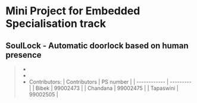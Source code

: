 # Mini Project for Embedded Specialisation track
## SoulLock - Automatic doorlock based on human presence
> -
> -
> - Contributors:
    | Contributors | PS number |
    | ------------ | --------- |
    | Bibek        | 99002473  |
    | Chandana     | 99002475  |
    | Tapaswini    | 99002505  |
 

